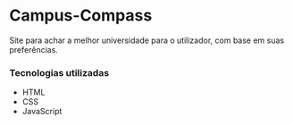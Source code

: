 # Campus-Compass
Site para achar a melhor universidade para o utilizador, com base em suas preferências.

### Tecnologias utilizadas

- HTML
- CSS
- JavaScript